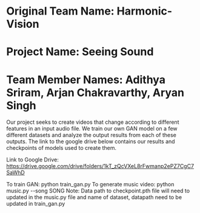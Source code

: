 # Original Team Name: Harmonic-Vision
# Project Name: Seeing Sound
# Team Member Names: Adithya Sriram, Arjan Chakravarthy, Aryan Singh

Our project seeks to create videos that change according to different features in an input audio file. We train our own GAN model on a few different datasets and analyze the output results from each of these outputs. The link to the google drive below contains our results and checkpoints of models used to create them.

Link to Google Drive: https://drive.google.com/drive/folders/1kT_zQcVXeL8rFwmanp2ePZ7CgC7SaWhD

To train GAN: python train_gan.py
To generate music video: python music.py --song SONG
Note: Data path to checkpoint.pth file will need to updated in the music.py file and name of dataset, datapath need to be updated in train_gan.py
